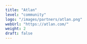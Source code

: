 ```yaml
---
title: "Atlan"
level: "community"
logo: "/images/partners/atlan.png"
webUrl: "https://atlan.com/"
weight: 2
draft: false
---
```

